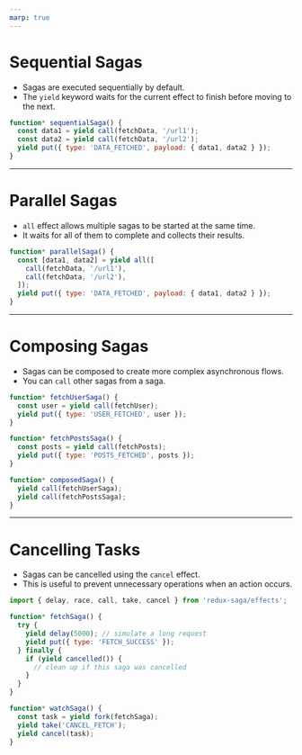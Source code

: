 ```yaml
---
marp: true
---
```


# Sequential Sagas

- Sagas are executed sequentially by default.
- The `yield` keyword waits for the current effect to finish before moving to the next.

```javascript
function* sequentialSaga() {
  const data1 = yield call(fetchData, '/url1');
  const data2 = yield call(fetchData, '/url2');
  yield put({ type: 'DATA_FETCHED', payload: { data1, data2 } });
}
```

---

# Parallel Sagas

- `all` effect allows multiple sagas to be started at the same time.
- It waits for all of them to complete and collects their results.

```javascript
function* parallelSaga() {
  const [data1, data2] = yield all([
    call(fetchData, '/url1'),
    call(fetchData, '/url2'),
  ]);
  yield put({ type: 'DATA_FETCHED', payload: { data1, data2 } });
}
```

---


# Composing Sagas

- Sagas can be composed to create more complex asynchronous flows.
- You can `call` other sagas from a saga.

```javascript
function* fetchUserSaga() {
  const user = yield call(fetchUser);
  yield put({ type: 'USER_FETCHED', user });
}

function* fetchPostsSaga() {
  const posts = yield call(fetchPosts);
  yield put({ type: 'POSTS_FETCHED', posts });
}

function* composedSaga() {
  yield call(fetchUserSaga);
  yield call(fetchPostsSaga);
}
```


---

# Cancelling Tasks


- Sagas can be cancelled using the `cancel` effect.
- This is useful to prevent unnecessary operations when an action occurs.

```javascript
import { delay, race, call, take, cancel } from 'redux-saga/effects';

function* fetchSaga() {
  try {
    yield delay(5000); // simulate a long request
    yield put({ type: 'FETCH_SUCCESS' });
  } finally {
    if (yield cancelled()) {
      // clean up if this saga was cancelled
    }
  }
}

function* watchSaga() {
  const task = yield fork(fetchSaga);
  yield take('CANCEL_FETCH');
  yield cancel(task);
}
```
